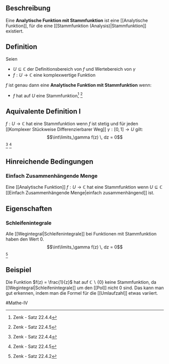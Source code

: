## Beschreibung
Eine **Analytische Funktion mit Stammfunktion** ist eine [[Analytische Funktion]], für die eine [[Stammfunktion (Analysis)|Stammfunktion]] existiert.

## Definition
Seien
- $U \subseteq \mathbb{C}$ der Definitionsbereich von $f$ und Wertebereich von $\gamma$
- $f:U \to \mathbb{C}$ eine komplexwertige Funktion

$f$ ist genau dann eine **Analytische Funktion mit Stammfunktion** wenn:
- $f$ hat auf $U$ eine Stammfunktion[^2] [^3] 

## Aquivalente Definition I
$f:U \to \mathbb{C}$ hat eine Stammfunktion wenn 
$f$ ist stetig und für jeden [[Komplexer Stückweise Differenzierbarer Weg]] $\gamma: [0,1] \to U$ gilt:
$$\int\limits_\gamma f(z) \, dz = 0$$[^2] [^3] 

## Hinreichende Bedingungen
### Einfach Zusammenhängende Menge
 Eine [[Analytische Funktion]] $f:U \to \mathbb{C}$ hat eine Stammfunktion wenn $U\subseteq \mathbb{C}$ [[Einfach Zusammenhängende Menge|einfach zusammenhängend]] ist.



## Eigenschaften
### Schleifenintegrale
Alle [[Wegintegral|Schleifenintegrale]] bei Funktionen mit Stammfunktion haben den Wert 0. 
$$\int\limits_\gamma f(z) \, dz = 0$$ [^1]




## Beispiel
Die Funktion $f(z) = \frac{1}{z}$ hat auf $\mathbb{C}\backslash \{0\}$ keine Stammfunktion, da [[Wegintegral|Schleifenintegrale]] um den [[Pol]] nicht 0 sind. 
Das kann man gut erkennen, indem man die Formel für die [[Umlaufzahl]] etwas variiert.

#Mathe-IV 

[^1]: Zenk - Satz 22.4.2
[^2]: Zenk - Satz 22.4.4
[^3]: Zenk - Satz 22.4.5
